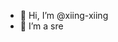- 👋 Hi, I’m @xiing-xiing
- 👀 I’m a sre


<!---
xiing-xiing/xiing-xiing is a ✨ special ✨ repository because its `README.md` (this file) appears on your GitHub profile.
You can click the Preview link to take a look at your changes.
--->
